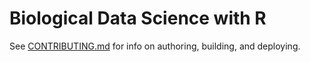 # Biological Data Science with R

See [CONTRIBUTING.md](CONTRIBUTING.md) for info on authoring, building, and deploying.
